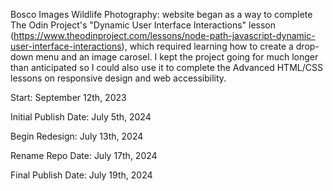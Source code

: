 Bosco Images Wildlife Photography: website began as a way to complete The Odin Project's "Dynamic User Interface Interactions" lesson (https://www.theodinproject.com/lessons/node-path-javascript-dynamic-user-interface-interactions), which required learning how to create a drop-down menu and an image carosel. I kept the project going for much longer than anticipated so I could also use it to complete the Advanced HTML/CSS lessons on responsive design and web accessibility.

Start: September 12th, 2023

Initial Publish Date: July 5th, 2024

Begin Redesign: July 13th, 2024

Rename Repo Date: July 17th, 2024

Final Publish Date: July 19th, 2024
